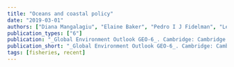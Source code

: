 ```yaml
---
title: "Oceans and coastal policy"
date: "2019-03-01"
authors: ["Diana Mangalagiu", "Elaine Baker", "Pedro I J Fidelman", "Leandra R Goncalves", "Peter Harris", "James Hollway", "Jake C Rice"]
publication_types: ["6"]
publication: "_Global Environment Outlook GEO-6_. Cambridge: Cambridge University Press, pp. 349--372"
publication_short: "_Global Environment Outlook GEO-6_. Cambridge: Cambridge University Press, pp. 349--372"
tags: [fisheries, recent]
---
```

